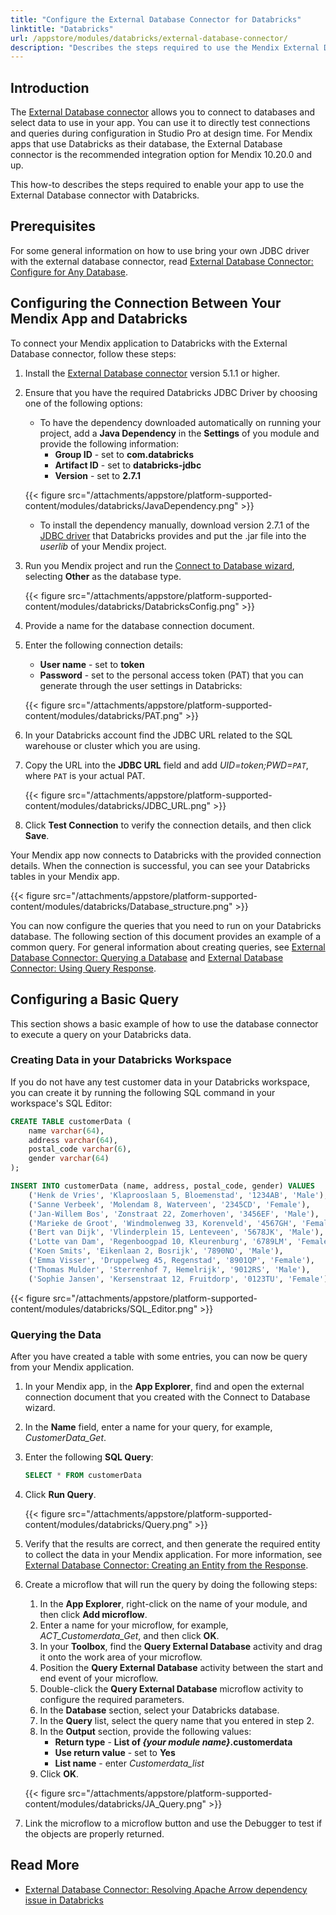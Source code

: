 ```yaml
---
title: "Configure the External Database Connector for Databricks"
linktitle: "Databricks"
url: /appstore/modules/databricks/external-database-connector/
description: "Describes the steps required to use the Mendix External Database connector with Databricks."
---
```


## Introduction

The [External Database connector](/appstore/modules/external-database-connector/) allows you to connect to databases and select data to use in your app. You can use it to directly test connections and queries during configuration in Studio Pro at design time. For Mendix apps that use Databricks as their database, the External Database connector is the recommended integration option for Mendix 10.20.0 and up.

This how-to describes the steps required to enable your app to use the External Database connector with Databricks.

## Prerequisites

For some general information on how to use bring your own JDBC driver with the external database connector, read [External Database Connector: Configure for Any Database](https://docs.mendix.com/appstore/modules/external-database-connector/#byod).

## Configuring the Connection Between Your Mendix App and Databricks

To connect your Mendix application to Databricks with the External Database connector, follow these steps:

1. Install the [External Database connector](https://marketplace.mendix.com/link/component/219862) version 5.1.1 or higher. 
2. Ensure that you have the required Databricks JDBC Driver by choosing one of the following options:

    * To have the dependency downloaded automatically on running your project, add a **Java Dependency** in the **Settings** of you module and provide the following information:    
        * **Group ID** - set to **com.databricks**
        * **Artifact ID** - set to **databricks-jdbc**
        * **Version** - set to **2.7.1**
   
   {{< figure src="/attachments/appstore/platform-supported-content/modules/databricks/JavaDependency.png" >}}
   
   * To install the dependency manually, download version 2.7.1 of the [JDBC driver](https://www.databricks.com/spark/jdbc-drivers-archive) that Databricks provides and put the .jar file into the *userlib* of your Mendix project.

3. Run you Mendix project and run the [Connect to Database wizard](/appstore/modules/external-database-connector/#configuration), selecting **Other** as the database type.

   {{< figure src="/attachments/appstore/platform-supported-content/modules/databricks/DatabricksConfig.png" >}}

4. Provide a name for the database connection document.
5. Enter the following connection details:

    * **User name** - set to **token**
    * **Password** - set to the personal access token (PAT) that you can generate through the user settings in Databricks:

   {{< figure src="/attachments/appstore/platform-supported-content/modules/databricks/PAT.png" >}}
   
7. In your Databricks account find the JDBC URL related to the SQL warehouse or cluster which you are using.
8. Copy the URL into the **JDBC URL** field and add *UID=token;PWD=`PAT`*, where `PAT` is your actual PAT.

   {{< figure src="/attachments/appstore/platform-supported-content/modules/databricks/JDBC_URL.png" >}}
  
9. Click **Test Connection** to verify the connection details, and then click **Save**.

Your Mendix app now connects to Databricks with the provided connection details. When the connection is successful, you can see your Databricks tables in your Mendix app.

{{< figure src="/attachments/appstore/platform-supported-content/modules/databricks/Database_structure.png" >}}

You can now configure the queries that you need to run on your Databricks database. The following section of this document provides an example of a common query. For general information about creating queries, see [External Database Connector: Querying a Database](/appstore/modules/external-database-connector/#query-database) and [External Database Connector: Using Query Response](/appstore/modules/external-database-connector/#use-query-response).

## Configuring a Basic Query

This section shows a basic example of how to use the database connector to execute a query on your Databricks data. 

### Creating Data in your Databricks Workspace

If you do not have any test customer data in your Databricks workspace, you can create it by running the following SQL command in your workspace's SQL Editor:

```sql
CREATE TABLE customerData (
    name varchar(64),
    address varchar(64),
    postal_code varchar(6),
    gender varchar(64)
); 

INSERT INTO customerData (name, address, postal_code, gender) VALUES 
    ('Henk de Vries', 'Klaprooslaan 5, Bloemenstad', '1234AB', 'Male'),
    ('Sanne Verbeek', 'Molendam 8, Waterveen', '2345CD', 'Female'),
    ('Jan-Willem Bos', 'Zonstraat 22, Zomerhoven', '3456EF', 'Male'),
    ('Marieke de Groot', 'Windmolenweg 33, Korenveld', '4567GH', 'Female'),
    ('Bert van Dijk', 'Vlinderplein 15, Lenteveen', '5678JK', 'Male'),
    ('Lotte van Dam', 'Regenboogpad 10, Kleurenburg', '6789LM', 'Female'),
    ('Koen Smits', 'Eikenlaan 2, Bosrijk', '7890NO', 'Male'),
    ('Emma Visser', 'Druppelweg 45, Regenstad', '8901QP', 'Female'),
    ('Thomas Mulder', 'Sterrenhof 7, Hemelrijk', '9012RS', 'Male'),
    ('Sophie Jansen', 'Kersenstraat 12, Fruitdorp', '0123TU', 'Female');
```

{{< figure src="/attachments/appstore/platform-supported-content/modules/databricks/SQL_Editor.png" >}}

### Querying the Data

After you have created a table with some entries, you can now be query from your Mendix application.

1. In your Mendix app, in the **App Explorer**, find and open the external connection document that you created with the Connect to Database wizard.
2. In the **Name** field, enter a name for your query, for example, *CustomerData_Get*.
3. Enter the following **SQL Query**:

    ```sql
    SELECT * FROM customerData
    ```

4. Click **Run Query**.

    {{< figure src="/attachments/appstore/platform-supported-content/modules/databricks/Query.png" >}}

5. Verify that the results are correct, and then generate the required entity to collect the data in your Mendix application. For more information, see [External Database Connector: Creating an Entity from the Response](/appstore/modules/external-database-connector/#create-entity).
6. Create a microflow that will run the query by doing the following steps:
    1. In the **App Explorer**, right-click on the name of your module, and then click **Add microflow**.
    2. Enter a name for your microflow, for example, *ACT_Customerdata_Get*, and then click **OK**.
    3. In your **Toolbox**, find the **Query External Database** activity and drag it onto the work area of your microflow.
    4. Position the **Query External Database** activity between the start and end event of your microflow.
    5. Double-click the **Query External Database** microflow activity to configure the required parameters.
    6. In the **Database** section, select your Databricks database.
    7. In the **Query** list, select the query name that you entered in step 2.
    10. In the **Output** section, provide the following values:
        * **Return type** - **List of *{your module name}*.customerdata**
        * **Use return value** - set to **Yes**
        * **List name** - enter *Customerdata_list*
    11. Click **OK**.

    {{< figure src="/attachments/appstore/platform-supported-content/modules/databricks/JA_Query.png" >}}

7. Link the microflow to a microflow button and use the Debugger to test if the objects are properly returned.

## Read More

* [External Database Connector: Resolving Apache Arrow dependency issue in Databricks](/appstore/modules/external-database-connector/#apache-arrow-databricks)
